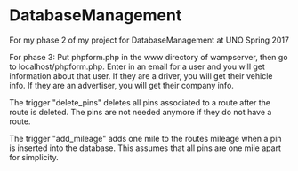 # DatabaseManagement
For my phase 2 of my project for DatabaseManagement at UNO Spring 2017

For phase 3:
Put phpform.php in the www directory of wampserver, then go to localhost/phpform.php. Enter in an email for a user and you will get information about that user. If they are a driver, you will get their vehicle info. If they are an advertiser, you will get their company info.

The trigger "delete_pins" deletes all pins associated to a route after the route is deleted. The pins are not needed anymore if they do not have a route.

The trigger "add_mileage" adds one mile to the routes mileage when a pin is inserted into the database. This assumes that all pins are one mile apart for simplicity.
